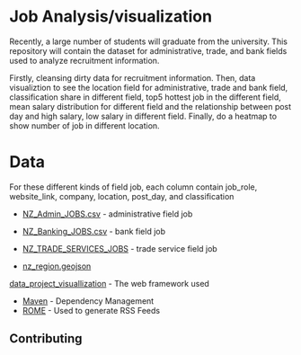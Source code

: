 # Job Analysis/visualization


Recently, a large number of students will graduate from the university. This repository will contain the dataset for administrative, trade, and bank fields used to analyze recruitment information.

Firstly, cleansing dirty data for recruitment information. Then, data visualiztion to see the location field for administrative, trade and bank field, classification share in different field, top5 hottest job in the different field, mean salary distribution for different field and the relationship between post day and high salary, low salary in different field. Finally, do a heatmap to show number of job in different location.

# Data

For these different kinds of field job, each column contain job_role, website_link, company, location, post_day, and classification

* [NZ_Admin_JOBS.csv](https://github.com/Flora1234567/project/blob/project/project/project_dataset/NZ_Admin_JOBS.csv) - administrative field job
* [NZ_Banking_JOBS.csv](https://github.com/Flora1234567/project/blob/project/project/project_dataset/NZ_Banking_JOBS.csv) - bank field job
* [NZ_TRADE_SERVICES_JOBS](https://github.com/Flora1234567/project/blob/project/project/project_dataset/NZ_TRADE_SERVICES_JOBS.csv) - trade service field job



* [nz_region.geojson](https://github.com/Flora1234567/project/blob/project/project/project_dataset/nz_region.geojson)



[data_project_visuallization](https://github.com/Flora1234567/project/blob/project/project/datavisualisation_20210412/project_plot2.ipynb) - The web framework used
* [Maven](https://maven.apache.org/) - Dependency Management
* [ROME](https://rometools.github.io/rome/) - Used to generate RSS Feeds

## Contributing
